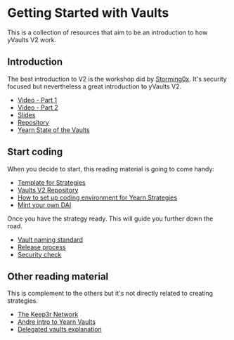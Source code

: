 # Getting Started with Vaults

This is a collection of resources that aim to be an introduction to how yVaults V2 work.

## Introduction

The best introduction to V2 is the workshop did by [Storming0x](https://github.com/storming0x/). It's security focused but nevertheless a great introduction to yVaults V2.

- [Video - Part 1](https://www.youtube.com/watch?v=C0fsYiCI54g)
- [Video - Part 2](https://www.youtube.com/watch?v=Y8y8ALmuLu4)
- [Slides](https://docs.google.com/presentation/d/1NsePa_hXV1vsbMixTSRsPKYBHYvmVQf7IvpI_8k4p_k/edit#slide=id.p)
- [Repository](https://github.com/storming0x/yearn-vaults-v2-intro/tree/feat/kernel-session)
- [Yearn State of the Vaults](https://medium.com/yearn-state-of-the-vaults/the-vaults-at-yearn-9237905ffed3)

## Start coding

When you decide to start, this reading material is going to come handy:

- [Template for Strategies](https://github.com/yearn/brownie-strategy-mix)
- [Vaults V2 Repository](https://github.com/yearn/yearn-vaults)
- [How to set up coding environment for Yearn Strategies](https://sambacha.github.io/yearn-vaults/index.html)
- [Mint your own DAI](https://medium.com/ethereum-grid/forking-ethereum-mainnet-mint-your-own-dai-d8b62a82b3f7)

Once you have the strategy ready. This will guide you further down the road.

- [Vault naming standard](https://github.com/yearn/yearn-assets/blob/master/naming-standard.md)
- [Release process](https://github.com/yearn/yearn-devdocs/blob/master/docs/developers/v2/OPERATIONS.md)
- [Security check](https://docs.google.com/document/d/1hBKB73kJPQM71enrG8xoSFj7wxYmczUlgigyq2KkcTE/edit#heading=h.4ieoeyetfrxm)

## Other reading material

This is complement to the others but it's not directly related to creating strategies.

- [The Keep3r Network](https://macarse.medium.com/the-keep3r-network-experiment-bb1c5182bda3)
- [Andre intro to Yearn Vaults](https://medium.com/iearn/yearn-finance-v2-af2c6a6a3613)
- [Delegated vaults explanation](https://medium.com/iearn/delegated-vaults-explained-fa81f1c3fce2)
